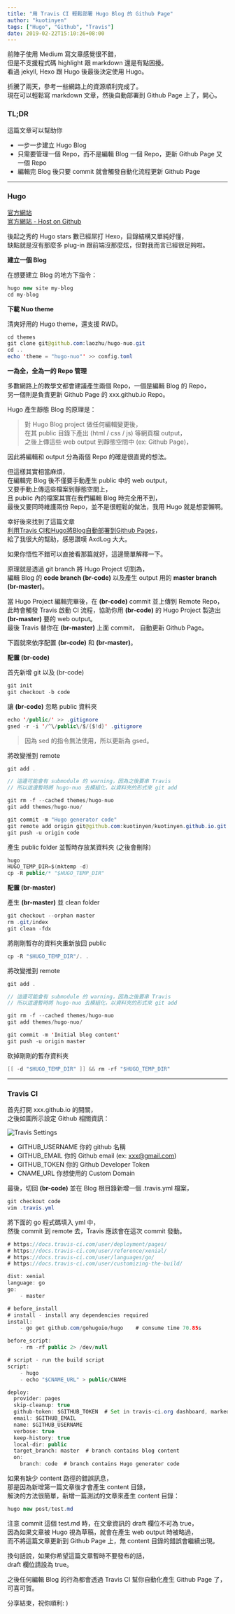 ```yaml
---
title: "用 Travis CI 輕鬆部署 Hugo Blog 的 Github Page"
author: "kuotinyen"
tags: ["Hugo", "Github", "Travis"]
date: 2019-02-22T15:10:26+08:00
---
```


前陣子使用 Medium 寫文章感覺很不錯，<br/>
但是不支援程式碼 highlight 跟 markdown 還是有點困擾。<br/>
看過 jekyll, Hexo 跟 Hugo 後最後決定使用 Hugo。<br/>

折騰了兩天，參考一些網路上的資源順利完成了。<br/>
現在可以輕鬆寫 markdown 文章，然後自動部署到 Github Page 上了，開心。

<!--more-->

### TL;DR

這篇文章可以幫助你

- 一步一步建立 Hugo Blog
- 只需要管理一個 Repo，而不是編輯 Blog 一個 Repo，更新 Github Page 又一個 Repo
- 編輯完 Blog 後只要 commit 就會觸發自動化流程更新 Github Page

------

### Hugo

[官方網站](https://gohugo.io) <br/>
[官方網站 - Host on Github](https://gohugo.io/hosting-and-deployment/hosting-on-github/)

後起之秀的 Hugo stars 數已經屌打 Hexo，目錄結構又單純好懂， <br/>
缺點就是沒有那麼多 plug-in 跟前端沒那麼炫，但對我而言已經很足夠啦。

**建立一個 Blog**

在想要建立 Blog 的地方下指令：

```java
hugo new site my-blog
cd my-blog
```

**下載 Nuo theme**

清爽好用的 Hugo theme，還支援 RWD。

```java
cd themes
git clone git@github.com:laozhu/hugo-nuo.git
cd ..
echo 'theme = "hugo-nuo"' >> config.toml
```

**一為全，全為一的 Repo 管理**

多數網路上的教學文都會建議產生兩個 Repo，一個是編輯 Blog 的 Repo，<br/>
另一個則是負責更新 Github Page 的 xxx.github.io Repo。<br/>

Hugo 產生靜態 Blog 的原理是：<br/>

> 對 Hugo Blog project 做任何編輯變更後，<br/>
> 在其 public 目錄下產出 (html / css / js) 等網頁檔 output，<br/>
> 之後上傳這些 web output 到靜態空間中 (ex: Github Page)，<br/>

因此將編輯和 output 分為兩個 Repo 的確是很直覺的想法。<br/>

但這樣其實相當麻煩，<br/>
在編輯完 Blog 後不僅要手動產生 public 中的 web output，<br/>
又要手動上傳這些檔案到靜態空間上，<br/>
且 public 內的檔案其實在我們編輯 Blog 時完全用不到，<br/>
最後又要同時維護兩份 Repo，並不是很輕鬆的做法，我用 Hugo 就是想耍懶啊。 <br/>

幸好後來找到了這篇文章<br/>
[利用Travis CI和Hugo將Blog自動部署到Github Pages](https://axdlog.com/zh/2018/using-hugo-and-travis-ci-to-deploy-blog-to-github-pages-automatically/)，<br/>
給了我很大的幫助，感恩讚嘆 AxdLog 大大。

如果你悟性不錯可以直接看那篇就好，這邊簡單解釋一下。 <br/>

原理就是透過 git branch 將 Hugo Project 切割為，<br/>
編輯 Blog 的 **code branch (br-code)** 以及產生 output 用的 **master branch (br-master)**。<br/>

當 Hugo Project 編輯完畢後，在 **(br-code)** commit 並上傳到 Remote Repo，<br/>
此時會觸發 Travis 啟動 CI 流程，協助你用 **(br-code)** 的 Hugo Project 製造出 **(br-master)** 要的 web output。<br/>
最後 Travis 替你在 **(br-master)** 上面 commit， 自動更新 Github Page。<br/>

下面就來依序配置 **(br-code)** 和 **(br-master)**。

**配置 (br-code)**

首先新增 git 以及 (br-code)

```java
git init
git checkout -b code
```

讓 **(br-code)** 忽略 public 資料夾

```java
echo '/public/' >> .gitignore
gsed -r -i '/^\/public\/$/{$!d}' .gitignore
```

> 因為 sed 的指令無法使用，所以更新為 gsed。

將改變推到 remote 

```java
git add .

// 這邊可能會有 submodule 的 warning，因為之後要串 Travis 
// 所以這邊暫時將 hugo-nuo 去模組化，以資料夾的形式來 git add

git rm -f --cached themes/hugo-nuo
git add themes/hugo-nuo/ 

git commit -m "Hugo generator code"
git remote add origin git@github.com:kuotinyen/kuotinyen.github.io.git
git push -u origin code
```

產生 public folder 並暫時存放某資料夾 (之後會刪除)

```java
hugo
HUGO_TEMP_DIR=$(mktemp -d)
cp -R public/* "$HUGO_TEMP_DIR"
```

**配置 (br-master)**

產生 **(br-master)** 並 clean folder

```java
git checkout --orphan master
rm .git/index
git clean -fdx
```

將剛剛暫存的資料夾重新放回 public 

```java
cp -R "$HUGO_TEMP_DIR"/. .
```

將改變推到 remote 

```java
git add .

// 這邊可能會有 submodule 的 warning，因為之後要串 Travis 
// 所以這邊暫時將 hugo-nuo 去模組化，以資料夾的形式來 git add

git rm -f --cached themes/hugo-nuo
git add themes/hugo-nuo/ 

git commit -m 'Initial blog content'
git push -u origin master
```

砍掉剛剛的暫存資料夾

```java
[[ -d "$HUGO_TEMP_DIR" ]] && rm -rf "$HUGO_TEMP_DIR"
```

------

### Travis CI

首先打開 xxx.github.io 的開關，<br/>
之後如圖所示設定 Github 相關資訊：

![Travis Settings](/media/posts/use-travis-distribute-hugo-on-github-page/travis-settings.png)


- GITHUB_USERNAME 你的 github 名稱
- GITHUB_EMAIL 你的 Github email (ex: xxx@gmail.com)
- GITHUB_TOKEN 你的 Github Developer Token
- CNAME_URL 你想使用的 Custom Domain


最後，切回 **(br-code)** 並在 Blog 根目錄新增一個 .travis.yml 檔案，<br/>


```java
git checkout code
vim .travis.yml
```

將下面的 go 程式碼填入 yml 中，<br/>
然後 commit 到 remote 去，Travis 應該會在這次 commit 發動。<br/>

```java
# https://docs.travis-ci.com/user/deployment/pages/
# https://docs.travis-ci.com/user/reference/xenial/
# https://docs.travis-ci.com/user/languages/go/
# https://docs.travis-ci.com/user/customizing-the-build/

dist: xenial
language: go
go:
    - master

# before_install
# install - install any dependencies required
install:
    - go get github.com/gohugoio/hugo    # consume time 70.85s

before_script:
    - rm -rf public 2> /dev/null

# script - run the build script
script:
    - hugo
    - echo "$CNAME_URL" > public/CNAME

deploy:
  provider: pages
  skip-cleanup: true
  github-token: $GITHUB_TOKEN  # Set in travis-ci.org dashboard, marked secure
  email: $GITHUB_EMAIL
  name: $GITHUB_USERNAME
  verbose: true
  keep-history: true
  local-dir: public
  target_branch: master  # branch contains blog content
  on:
    branch: code  # branch contains Hugo generator code
```

如果有缺少 content 路徑的錯誤訊息，<br/>
那是因為新增第一篇文章後才會產生 content 目錄，<br/>
解決的方法很簡單，新增一篇測試的文章來產生 content 目錄：

```java
hugo new post/test.md
```

注意 commit 這個 test.md 時，在文章資訊的 draft 欄位不可為 true，<br/>
因為如果文章被 Hugo 視為草稿，就會在產生 web output 時被略過，<br/>
而不將這篇文章更新到 Github Page 上，無 content 目錄的錯誤會繼續出現。 <br/>

換句話說，如果你希望這篇文章暫時不要發布的話，<br/>
draft 欄位請設為 true。 <br/>

之後任何編輯 Blog 的行為都會透過 Travis CI 幫你自動化產生 Github Page 了，可喜可賀。

分享結束，祝你順利: ) <br/>

